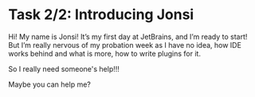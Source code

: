 # Task 2/2: Introducing Jonsi

Hi! My name is Jonsi! It’s my first day at JetBrains, and I’m ready to start! But I’m really nervous of my probation week as I have no idea, how IDE works behind and what is more, how to write plugins for it.

So I really need someone's help!!!

Maybe you can help me?
